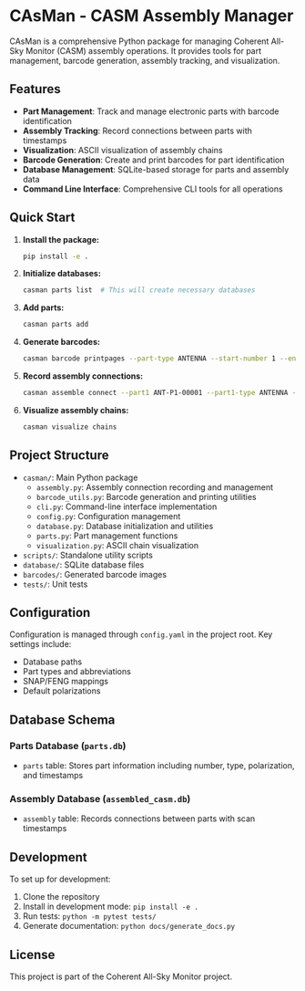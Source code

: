 # CAsMan - CASM Assembly Manager

CAsMan is a comprehensive Python package for managing Coherent All-Sky Monitor (CASM) assembly operations. It provides tools for part management, barcode generation, assembly tracking, and visualization.

## Features

- **Part Management**: Track and manage electronic parts with barcode identification
- **Assembly Tracking**: Record connections between parts with timestamps
- **Visualization**: ASCII visualization of assembly chains
- **Barcode Generation**: Create and print barcodes for part identification
- **Database Management**: SQLite-based storage for parts and assembly data
- **Command Line Interface**: Comprehensive CLI tools for all operations

## Quick Start

1. **Install the package:**
   ```bash
   pip install -e .
   ```

2. **Initialize databases:**
   ```bash
   casman parts list  # This will create necessary databases
   ```

3. **Add parts:**
   ```bash
   casman parts add
   ```

4. **Generate barcodes:**
   ```bash
   casman barcode printpages --part-type ANTENNA --start-number 1 --end-number 10
   ```

5. **Record assembly connections:**
   ```bash
   casman assemble connect --part1 ANT-P1-00001 --part1-type ANTENNA --part2 LNA-P1-00001 --part2-type LNA --polarization P1
   ```

6. **Visualize assembly chains:**
   ```bash
   casman visualize chains
   ```

## Project Structure

- `casman/`: Main Python package
  - `assembly.py`: Assembly connection recording and management
  - `barcode_utils.py`: Barcode generation and printing utilities
  - `cli.py`: Command-line interface implementation
  - `config.py`: Configuration management
  - `database.py`: Database initialization and utilities
  - `parts.py`: Part management functions
  - `visualization.py`: ASCII chain visualization
- `scripts/`: Standalone utility scripts
- `database/`: SQLite database files
- `barcodes/`: Generated barcode images
- `tests/`: Unit tests

## Configuration

Configuration is managed through `config.yaml` in the project root. Key settings include:

- Database paths
- Part types and abbreviations
- SNAP/FENG mappings
- Default polarizations

## Database Schema

### Parts Database (`parts.db`)
- `parts` table: Stores part information including number, type, polarization, and timestamps

### Assembly Database (`assembled_casm.db`)
- `assembly` table: Records connections between parts with scan timestamps

## Development

To set up for development:

1. Clone the repository
2. Install in development mode: `pip install -e .`
3. Run tests: `python -m pytest tests/`
4. Generate documentation: `python docs/generate_docs.py`

## License

This project is part of the Coherent All-Sky Monitor project.
